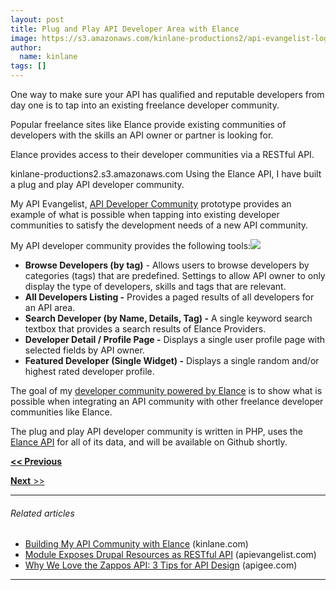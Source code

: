 ```yaml
---
layout: post
title: Plug and Play API Developer Area with Elance
image: https://s3.amazonaws.com/kinlane-productions2/api-evangelist-logos/api-evangelist-butterfly-vertical.png
author:
  name: kinlane
tags: []
---
```

One way to make sure your API has qualified and reputable developers from day one is to tap into an existing freelance developer community.

Popular freelance sites like Elance provide existing communities of developers with the skills an API owner or partner is looking for.

Elance provides access to their developer communities via a RESTful API.

kinlane-productions2.s3.amazonaws.com Using the Elance API, I have built a plug and play API developer community.

My API Evangelist, [API Developer Community](http://elance.apievangelist.com/ "Elance API Developer Community") prototype provides an example of what is possible when tapping into existing developer communities to satisfy the development needs of a new API community.

My API developer community provides the following tools:![](http://kinlane-productions.s3.amazonaws.com/elance/elance-api-developer-area-screenshot.png)

*   **Browse Developers (by tag)** \- Allows users to browse developers by categories (tags) that are predefined. Settings to allow API owner to only display the type of developers, skills and tags that are relevant.
*   **All Developers Listing -** Provides a paged results of all developers for an API area.
*   **Search Developer (by Name, Details, Tag) -** A single keyword search textbox that provides a search results of Elance Providers.
*   **Developer Detail / Profile Page -** Displays a single user profile page with selected fields by API owner.
*   **Featured Developer (Single Widget) -** Displays a single random and/or highest rated developer profile.

The goal of my [developer community powered by Elance](http://elance.apievangelist.com/ "Elance API Developer Community") is to show what is possible when integrating an API community with other freelance developer communities like Elance.

The plug and play API developer community is written in PHP, uses the [Elance API](http://www.elance.com/p/api "Elance API") for all of its data, and will be available on Github shortly.

****[<< Previous](http://apievangelist.com/2011/02/28/provide-high-quality-professional-api-developers-with-elance/ "Provide High Quality, Professional API Developers with Elance")****

[**Next** >>](http://apievangelist.com/2011/02/28/develop-an-elance-skills-test-for-your-api-area/ "Develop an Elance Skills Test for Your API Area")

* * *

###### Related articles

*   [Building My API Community with Elance](http://www.kinlane.com/2011/01/building-my-api-community-with-elance/) (kinlane.com)
*   [Module Exposes Drupal Resources as RESTful API](http://apievangelist.com/2011/01/29/360/) (apievangelist.com)
*   [Why We Love the Zappos API: 3 Tips for API Design](http://blog.apigee.com/apigee_blog/detail/api_design_zappos/) (apigee.com)

* * *
